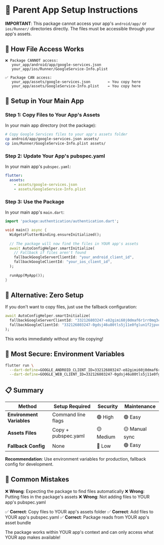 # 📱 Parent App Setup Instructions

**IMPORTANT**: This package cannot access your app's `android/app/` or `ios/Runner/` directories directly. The files must be accessible through your app's assets.

## 🎯 **How File Access Works**

```
❌ Package CANNOT access:
   your_app/android/app/google-services.json
   your_app/ios/Runner/GoogleService-Info.plist

✅ Package CAN access:
   your_app/assets/google-services.json        ← You copy here
   your_app/assets/GoogleService-Info.plist    ← You copy here
```

## 🔧 **Setup in Your Main App**

### Step 1: Copy Files to Your App's Assets
In your main app directory (not the package):

```bash
# Copy Google Services files to your app's assets folder
cp android/app/google-services.json assets/
cp ios/Runner/GoogleService-Info.plist assets/
```

### Step 2: Update Your App's pubspec.yaml
In your main app's `pubspec.yaml`:

```yaml
flutter:
  assets:
    - assets/google-services.json
    - assets/GoogleService-Info.plist
```

### Step 3: Use the Package
In your main app's `main.dart`:

```dart
import 'package:authentication/authentication.dart';

void main() async {
  WidgetsFlutterBinding.ensureInitialized();
  
  // The package will now find the files in YOUR app's assets
  await AutoConfigHelper.smartInitialize(
    // Fallback if files aren't found
    fallbackGoogleServerClientId: "your_android_client_id",
    fallbackGoogleClientId: "your_ios_client_id",
  );
  
  runApp(MyApp());
}
```

## 🎯 **Alternative: Zero Setup**

If you don't want to copy files, just use the fallback configuration:

```dart
await AutoConfigHelper.smartInitialize(
  fallbackGoogleServerClientId: "332126803247-e82gimi60j0dmaf6r1rr0mq3c1t3v2b9.apps.googleusercontent.com",
  fallbackGoogleClientId: "332126803247-0gdsj46u80tls5j11e0fglun1f2jpvqd.apps.googleusercontent.com",
);
```

This works immediately without any file copying!

## 🔐 **Most Secure: Environment Variables**

```bash
flutter run \
  --dart-define=GOOGLE_ANDROID_CLIENT_ID=332126803247-e82gimi60j0dmaf6r1rr0mq3c1t3v2b9.apps.googleusercontent.com \
  --dart-define=GOOGLE_WEB_CLIENT_ID=332126803247-0gdsj46u80tls5j11e0fglun1f2jpvqd.apps.googleusercontent.com
```

## 📋 **Summary**

| Method | Setup Required | Security | Maintenance |
|--------|---------------|----------|-------------|
| **Environment Variables** | Command line flags | 🟢 High | 🟢 Easy |
| **Assets Files** | Copy + pubspec.yaml | 🟡 Medium | 🟡 Manual sync |
| **Fallback Config** | None | 🔴 Low | 🟢 Easy |

**Recommendation**: Use environment variables for production, fallback config for development.

## 🚨 **Common Mistakes**

❌ **Wrong**: Expecting the package to find files automatically
❌ **Wrong**: Putting files in the package's assets
❌ **Wrong**: Not adding files to YOUR app's pubspec.yaml

✅ **Correct**: Copy files to YOUR app's assets folder
✅ **Correct**: Add files to YOUR app's pubspec.yaml
✅ **Correct**: Package reads from YOUR app's asset bundle

The package works within YOUR app's context and can only access what YOUR app makes available!